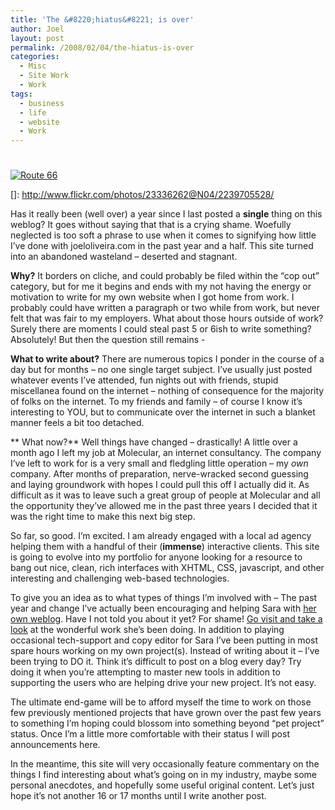 ```yaml
---
title: 'The &#8220;hiatus&#8221; is over'
author: Joel
layout: post
permalink: /2008/02/04/the-hiatus-is-over
categories:
  - Misc
  - Site Work
  - Work
tags:
  - business
  - life
  - website
  - Work
---
```

# 

[![Route 66][2]][2]

 []: http://www.flickr.com/photos/23336262@N04/2239705528/

Has it really been (well over) a year since I last posted a **single** thing on this weblog? It goes without saying that that is a crying shame. Woefully neglected is too soft a phrase to use when it comes to signifying how little I’ve done with joeloliveira.com in the past year and a half. This site turned into an abandoned wasteland – deserted and stagnant.

**Why?** It borders on cliche, and could probably be filed within the “cop out” category, but for me it begins and ends with my not having the energy or motivation to write for my own website when I got home from work. I probably could have written a paragraph or two while from work, but never felt that was fair to my employers. What about those hours outside of work? Surely there are moments I could steal past 5 or 6ish to write something? Absolutely! But then the question still remains -

**What to write about?** There are numerous topics I ponder in the course of a day but for months – no one single target subject. I’ve usually just posted whatever events I’ve attended, fun nights out with friends, stupid miscellanea found on the internet – nothing of consequence for the majority of folks on the internet. To my friends and family – of course I know it’s interesting to YOU, but to communicate over the internet in such a blanket manner feels a bit too detached.

** What now?** Well things have changed – drastically! A little over a month ago I left my job at Molecular, an internet consultancy. The company I’ve left to work for is a very small and fledgling little operation – my *own* company. After months of preparation, nerve-wracked second guessing and laying groundwork with hopes I could pull this off I actually did it. As difficult as it was to leave such a great group of people at Molecular and all the opportunity they’ve allowed me in the past three years I decided that it was the right time to make this next big step.

So far, so good. I’m excited. I am already engaged with a local ad agency helping them with a handful of their (**immense**) interactive clients. This site is going to evolve into my portfolio for anyone looking for a resource to bang out nice, clean, rich interfaces with XHTML, CSS, javascript, and other interesting and challenging web-based technologies.

To give you an idea as to what types of things I’m involved with – The past year and change I’ve actually been encouraging and helping Sara with [her own weblog][2]. Have I not told you about it yet? For shame! [Go visit and take a look][2] at the wonderful work she’s been doing. In addition to playing occasional tech-support and copy editor for Sara I’ve been putting in most spare hours working on my own project(s). Instead of writing about it – I’ve been trying to DO it. Think it’s difficult to post on a blog every day? Try doing it when you’re attempting to master new tools in addition to supporting the users who are helping drive your new project. It’s not easy.

 [2]: http://bitbythebeautybug.com

The ultimate end-game will be to afford myself the time to work on those few previously mentioned projects that have grown over the past few years to something I’m hoping could blossom into something beyond “pet project” status. Once I’m a little more comfortable with their status I will post announcements here.

In the meantime, this site will very occasionally feature commentary on the things I find interesting about what’s going on in my industry, maybe some personal anecdotes, and hopefully some useful original content. Let’s just hope it’s not another 16 or 17 months until I write another post.
